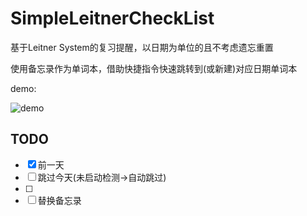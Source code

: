 # SimpleLeitnerCheckList
基于Leitner System的复习提醒，以日期为单位的且不考虑遗忘重置

使用备忘录作为单词本，借助快捷指令快速跳转到(或新建)对应日期单词本

demo:

![demo](https://github.com/YangXinlei/SimpleLeitnerCheckList/blob/master/demo.gif)


## TODO

- [x] 前一天 
- [ ] 跳过今天(未启动检测->自动跳过)
- [ ] 
- [ ] 替换备忘录
